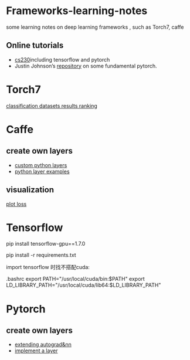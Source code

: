 # Frameworks-learning-notes
some learning notes on deep learning frameworks , such as Torch7, caffe

## Online tutorials
* [cs230](https://cs230-stanford.github.io/)including tensorflow and pytorch
* Justin Johnson’s [repository](https://github.com/jcjohnson/pytorch-examples) on some fundamental pytorch.


# Torch7
[classification datasets results ranking](https://rodrigob.github.io/are_we_there_yet/build/classification_datasets_results.html)

# Caffe

## create own layers

* [custom python layers](http://www.riptutorial.com/caffe/topic/10535/custom-python-layers)
* [python layer examples](https://www.programcreek.com/python/example/107863/caffe.Layer)

## visualization
[plot loss](https://cvdreamer.wordpress.com/2016/07/27/how-to-plot-training/)

# Tensorflow

pip install tensorflow-gpu==1.7.0

pip install -r requirements.txt

import tensorflow 时找不搭配cuda:

.bashrc
export PATH="/usr/local/cuda/bin:$PATH"
export LD_LIBRARY_PATH="/usr/local/cuda/lib64:$LD_LIBRARY_PATH"

# Pytorch

## create own layers

* [extending autograd&nn](https://pytorch.org/docs/stable/notes/extending.html) 
* [implement a layer](https://pytorch.org/tutorials/beginner/pytorch_with_examples.html#pytorch-custom-nn-modules)
